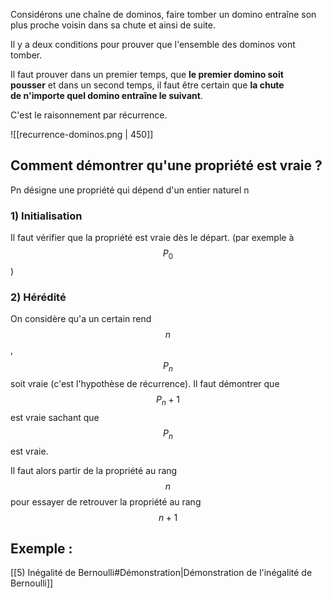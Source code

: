 Considérons une chaîne de dominos, faire tomber un domino entraîne son plus proche voisin dans sa chute et ainsi de suite.

Il y a deux conditions pour prouver que l'ensemble des dominos vont tomber.

Il faut prouver dans un premier temps, que **le premier domino soit pousser** et dans un second temps, il faut être certain que **la chute de n'importe quel domino entraîne le suivant**.

C'est le raisonnement par récurrence.

![[recurrence-dominos.png | 450]]
## Comment démontrer qu'une propriété est vraie ?

Pn désigne une propriété qui dépend d'un entier naturel n

### 1) Initialisation
Il faut vérifier que la propriété est vraie dès le départ. (par exemple à $$P_0$$)

### 2) Hérédité
On considère qu'a un certain rend $$n$$, $$P_n$$ soit vraie (c'est l'hypothèse de récurrence). Il faut démontrer que $$P_n+1$$ est vraie sachant que $$P_n$$ est vraie.

Il faut alors partir de la propriété au rang $$n$$ pour essayer de retrouver la propriété au rang $$n+1$$

## Exemple :
[[5) Inégalité de Bernoulli#Démonstration|Démonstration de l'inégalité de Bernoulli]]
 
